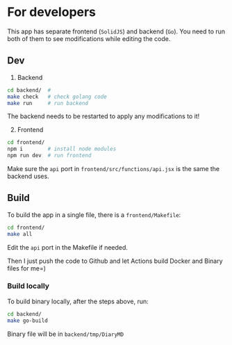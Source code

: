 # For developers

This app has separate frontend (`SolidJS`) and backend (`Go`). You need to run both of them to see modifications while editing the code.

## Dev

1. Backend
```sh
cd backend/  #
make check   # check golang code
make run     # run backend
```
The backend needs to be restarted to apply any modifications to it!

2. Frontend
```sh
cd frontend/
npm i        # install node modules
npm run dev  # run frontend
```
Make sure the `api` port in `frontend/src/functions/api.jsx` is the same the backend uses.

## Build
To build the app in a single file, there is a `frontend/Makefile`:
```sh
cd frontend/
make all
```
Edit the `api` port in the Makefile if needed.   

Then I just push the code to Github and let Actions build Docker and Binary files for me=)

### Build locally
To build binary locally, after the steps above, run:

```sh
cd backend/
make go-build
```
Binary file will be in `backend/tmp/DiaryMD`
